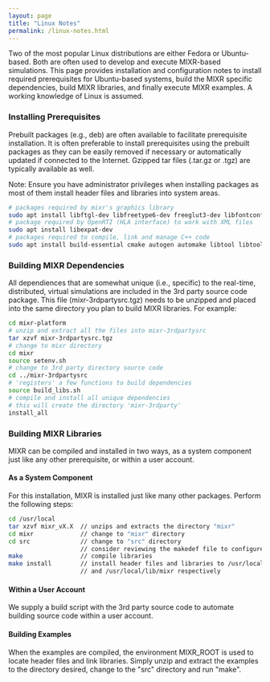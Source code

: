 ```yaml
---
layout: page
title: "Linux Notes"
permalink: /linux-notes.html
---
```

Two of the most popular Linux distributions are either Fedora or Ubuntu-based. Both are often used to develop and execute MIXR-based simulations. This page provides installation and configuration notes to install required prerequisites for Ubuntu-based systems, build the MIXR specific dependencies, build MIXR libraries, and finally execute MIXR examples. A working knowledge of Linux is assumed.

### Installing Prerequisites

Prebuilt packages (e.g., deb) are often available to facilitate prerequisite installation.  It is often preferable to install prerequisites using the prebuilt packages as they can be easily removed if necessary or automatically updated if connected to the Internet. Gzipped tar files (.tar.gz or .tgz) are typically available as well.

Note: Ensure you have administrator privileges when installing packages as most of them install header files and libraries into system areas.

```sh
# packages required by mixr's graphics library
sudo apt install libftgl-dev libfreetype6-dev freeglut3-dev libfontconfig-dev
# package required by OpenRTI (HLA interface) to work with XML files
sudo apt install libexpat-dev
# packages required to compile, link and manage C++ code
sudo apt install build-essential cmake autogen automake libtool libtool-bin
```
### Building MIXR Dependencies

All dependiences that are somewhat unique (i.e., specific) to the real-time, distributed, virtual simulations are included in the 3rd party source code package. This file (mixr-3rdpartysrc.tgz) needs to be unzipped and placed into the same directory you plan to build MIXR libraries.  For example:

```sh
cd mixr-platform
# unzip and extract all the files into mixr-3rdpartysrc
tar xzvf mixr-3rdpartysrc.tgz
# change to mixr directory
cd mixr
source setenv.sh
# change to 3rd party directory source code
cd ../mixr-3rdpartysrc
# 'registers' a few functions to build dependencies
source build_libs.sh
# compile and install all unique dependencies
# this will create the directory 'mixr-3rdparty'
install_all
```

### Building MIXR Libraries

MIXR can be compiled and installed in two ways, as a system component just like any other prerequisite, or within a user account.

#### As a System Component

For this installation, MIXR is installed just like many other packages. Perform the following steps:

````sh
cd /usr/local
tar xzvf mixr_vX.X  // unzips and extracts the directory "mixr"
cd mixr             // change to "mixr" directory
cd src              // change to "src" directory
                    // consider reviewing the makedef file to configure options
make                // compile libraries
make install        // install header files and libraries to /usr/local/include/mixr
                    // and /usr/local/lib/mixr respectively
````

#### Within a User Account

We supply a build script with the 3rd party source code to automate building source code within a user account.

#### Building Examples

When the examples are compiled, the environment MIXR_ROOT is used to locate header files and link libraries.  Simply unzip and extract the examples to the directory desired, change to the "src" directory and run "make".
